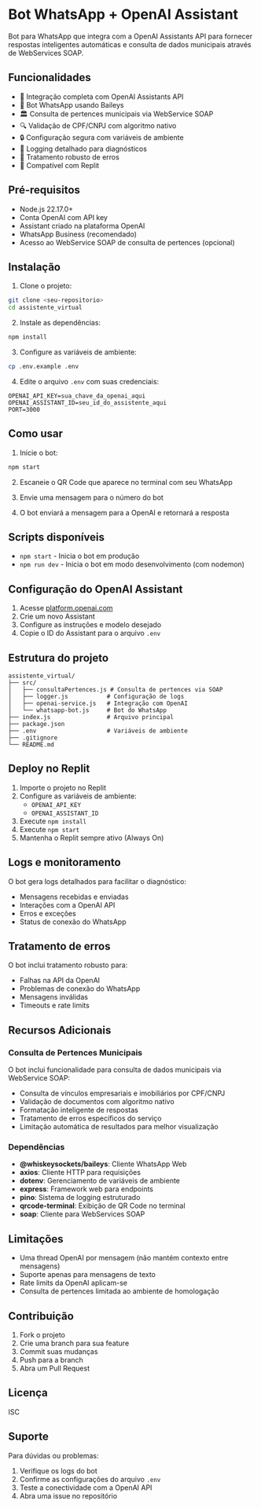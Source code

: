 # Bot WhatsApp + OpenAI Assistant

Bot para WhatsApp que integra com a OpenAI Assistants API para fornecer respostas inteligentes automáticas e consulta de dados municipais através de WebServices SOAP.

## Funcionalidades

- 🤖 Integração completa com OpenAI Assistants API
- 📱 Bot WhatsApp usando Baileys
- 🏛️ Consulta de pertences municipais via WebService SOAP
- 🔍 Validação de CPF/CNPJ com algoritmo nativo
- 🔒 Configuração segura com variáveis de ambiente
- 📝 Logging detalhado para diagnósticos
- 🔄 Tratamento robusto de erros
- 🚀 Compatível com Replit

## Pré-requisitos

- Node.js 22.17.0+ 
- Conta OpenAI com API key
- Assistant criado na plataforma OpenAI
- WhatsApp Business (recomendado)
- Acesso ao WebService SOAP de consulta de pertences (opcional)

## Instalação

1. Clone o projeto:
```bash
git clone <seu-repositorio>
cd assistente_virtual
```

2. Instale as dependências:
```bash
npm install
```

3. Configure as variáveis de ambiente:
```bash
cp .env.example .env
```

4. Edite o arquivo `.env` com suas credenciais:
```env
OPENAI_API_KEY=sua_chave_da_openai_aqui
OPENAI_ASSISTANT_ID=seu_id_do_assistente_aqui
PORT=3000
```

## Como usar

1. Inicie o bot:
```bash
npm start
```

2. Escaneie o QR Code que aparece no terminal com seu WhatsApp

3. Envie uma mensagem para o número do bot

4. O bot enviará a mensagem para a OpenAI e retornará a resposta

## Scripts disponíveis

- `npm start` - Inicia o bot em produção
- `npm run dev` - Inicia o bot em modo desenvolvimento (com nodemon)

## Configuração do OpenAI Assistant

1. Acesse [platform.openai.com](https://platform.openai.com)
2. Crie um novo Assistant
3. Configure as instruções e modelo desejado
4. Copie o ID do Assistant para o arquivo `.env`

## Estrutura do projeto

```
assistente_virtual/
├── src/
│   ├── consultaPertences.js # Consulta de pertences via SOAP
│   ├── logger.js           # Configuração de logs
│   ├── openai-service.js   # Integração com OpenAI
│   └── whatsapp-bot.js     # Bot do WhatsApp
├── index.js                # Arquivo principal
├── package.json
├── .env                    # Variáveis de ambiente
├── .gitignore
└── README.md
```

## Deploy no Replit

1. Importe o projeto no Replit
2. Configure as variáveis de ambiente:
   - `OPENAI_API_KEY`
   - `OPENAI_ASSISTANT_ID`
3. Execute `npm install`
4. Execute `npm start`
5. Mantenha o Replit sempre ativo (Always On)

## Logs e monitoramento

O bot gera logs detalhados para facilitar o diagnóstico:

- Mensagens recebidas e enviadas
- Interações com a OpenAI API
- Erros e exceções
- Status de conexão do WhatsApp

## Tratamento de erros

O bot inclui tratamento robusto para:

- Falhas na API da OpenAI
- Problemas de conexão do WhatsApp
- Mensagens inválidas
- Timeouts e rate limits

## Recursos Adicionais

### Consulta de Pertences Municipais

O bot inclui funcionalidade para consulta de dados municipais via WebService SOAP:

- Consulta de vínculos empresariais e imobiliários por CPF/CNPJ
- Validação de documentos com algoritmo nativo
- Formatação inteligente de respostas
- Tratamento de erros específicos do serviço
- Limitação automática de resultados para melhor visualização

### Dependências

- **@whiskeysockets/baileys**: Cliente WhatsApp Web
- **axios**: Cliente HTTP para requisições
- **dotenv**: Gerenciamento de variáveis de ambiente
- **express**: Framework web para endpoints
- **pino**: Sistema de logging estruturado
- **qrcode-terminal**: Exibição de QR Code no terminal
- **soap**: Cliente para WebServices SOAP

## Limitações

- Uma thread OpenAI por mensagem (não mantém contexto entre mensagens)
- Suporte apenas para mensagens de texto
- Rate limits da OpenAI aplicam-se
- Consulta de pertences limitada ao ambiente de homologação

## Contribuição

1. Fork o projeto
2. Crie uma branch para sua feature
3. Commit suas mudanças
4. Push para a branch
5. Abra um Pull Request

## Licença

ISC

## Suporte

Para dúvidas ou problemas:
1. Verifique os logs do bot
2. Confirme as configurações do arquivo `.env`
3. Teste a conectividade com a OpenAI API
4. Abra uma issue no repositório
